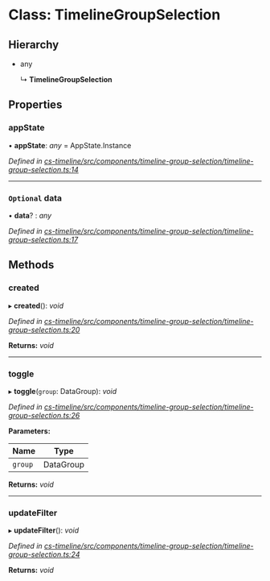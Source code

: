 # Class: TimelineGroupSelection

## Hierarchy

* any

  ↳ **TimelineGroupSelection**

## Properties

###  appState

• **appState**: *any* =  AppState.Instance

*Defined in [cs-timeline/src/components/timeline-group-selection/timeline-group-selection.ts:14](https://github.com/TNOCS/csnext/blob/ec6e73e4/packages/cs-timeline/src/components/timeline-group-selection/timeline-group-selection.ts#L14)*

___

### `Optional` data

• **data**? : *any*

*Defined in [cs-timeline/src/components/timeline-group-selection/timeline-group-selection.ts:17](https://github.com/TNOCS/csnext/blob/ec6e73e4/packages/cs-timeline/src/components/timeline-group-selection/timeline-group-selection.ts#L17)*

## Methods

###  created

▸ **created**(): *void*

*Defined in [cs-timeline/src/components/timeline-group-selection/timeline-group-selection.ts:20](https://github.com/TNOCS/csnext/blob/ec6e73e4/packages/cs-timeline/src/components/timeline-group-selection/timeline-group-selection.ts#L20)*

**Returns:** *void*

___

###  toggle

▸ **toggle**(`group`: DataGroup): *void*

*Defined in [cs-timeline/src/components/timeline-group-selection/timeline-group-selection.ts:26](https://github.com/TNOCS/csnext/blob/ec6e73e4/packages/cs-timeline/src/components/timeline-group-selection/timeline-group-selection.ts#L26)*

**Parameters:**

Name | Type |
------ | ------ |
`group` | DataGroup |

**Returns:** *void*

___

###  updateFilter

▸ **updateFilter**(): *void*

*Defined in [cs-timeline/src/components/timeline-group-selection/timeline-group-selection.ts:24](https://github.com/TNOCS/csnext/blob/ec6e73e4/packages/cs-timeline/src/components/timeline-group-selection/timeline-group-selection.ts#L24)*

**Returns:** *void*
